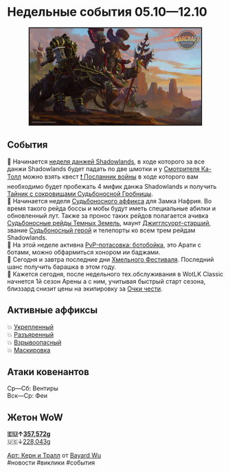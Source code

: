 # Недельные события 05.10—12.10

<center>
<img src="https://raw.githubusercontent.com/MagicalCow/TrinkIT-News/main/Assets/Weeklies/Weekly-40-01.jpg" width="400" border="2" />
</center>

## События
📅 Начинается [неделя данжей Shadowlands](https://ru.wowhead.com/event=1217/), в ходе которого за все данжи Shadowlands будет падать по две шмотки и у [Смотрителя Ка-Толл](https://ru.wowhead.com/npc=166307) можно взять квест [❗ Посланник войны](https://ru.wowhead.com/quest=62638) в ходе которого вам необходимо будет пробежать 4 мифик данжа Shadowlands и получить [Тайник с сокровищами Судьбоносной Гробницы](https://ru.wowhead.com/item=190656/).  
📅 Начинается неделя [Судьбоносного аффикса](https://github.com/MagicalCow/TrinkIT-News/blob/main/Sources/News/WH328061.md#%D0%B1%D0%BE%D1%81%D1%81%D1%8B-%D0%B7%D0%B0%D0%BC%D0%BA%D0%B0-%D0%BD%D0%B0%D1%84%D1%80%D0%B8%D1%8F) для Замка Нафрия. Во время такого рейда боссы и мобы будут иметь специальные абилки и обновленный лут. Также за пронос таких рейдов полагается ачивка [Судьбоносные рейды Темных Земель](https://ru.wowhead.com/achievement=15684/), маунт [Джигглсуорт-старший](https://ru.wowhead.com/item=190170/), звание [Судьбоносный герой](https://ru.wowhead.com/title=724/) и телепорты ко всем трем рейдам Shadowlands.  
📅 На этой неделе активна [PvP-потасовка: ботобойка](https://ru.wowhead.com/event=1235), это Арати с ботами, можно обфармиться хонором ии баджами.  
📅 Сегодня и завтра последние дни [Хмельного Фестиваля](https://ru.wowhead.com/brewfest-guide). Последний шанс получить барашка в этом году.  
📅 Кажется сегодня, после недельного тех.обслуживания в WotLK Classic начнется 1й сезон Арены а с ним, учитывая быстрый старт сезона, близзард снизит цены на экипировку за [Очки чести](https://www.wowhead.com/wotlk/ru/currency=1901/).  

## Активные аффиксы  
💥 <a href="https://ru.wowhead.com/affix=10">Укрепленный<a>  
💥 <a href="https://ru.wowhead.com/affix=6">Разъяренный<a>  
💥 <a href="https://ru.wowhead.com/affix=13">Взрывоопасный<a>  
💥 <a href="https://ru.wowhead.com/affix=131">Маскировка<a>  

## Атаки ковенантов
Ср—Сб: Вентиры  
Вск—Ср: Феи  

## Жетон WoW
**🇪🇺↑[357,572g](https://wowtokenprices.com/EU)**  
🇺🇸↓[228,043g](https://wowtokenprices.com/US)

[Арт: Керн и Тралл](https://www.artstation.com/artwork/N5LQWP) от [Bayard Wu](https://www.artstation.com/bayardwu)  
#новости #виклики #события